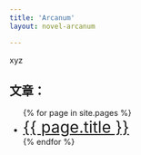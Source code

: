 ```yaml
---
title: 'Arcanum'
layout: novel-arcanum

---
```


xyz

<h2>文章：</h2>
<ul>
{% for page in site.pages %}
    <li>
        <a style="font-size: 2em;" href="{{ page.url | relative_url }}">{{ page.title }}</a>
    </li>
{% endfor %}
</ul>
